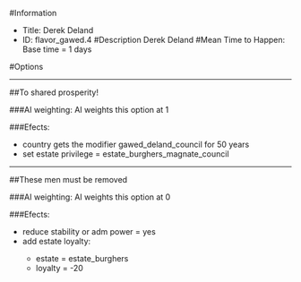 #Information
 - Title: Derek Deland
 - ID: flavor_gawed.4
#Description
Derek Deland
#Mean Time to Happen:
Base time = 1 days

#Options

___
##To shared prosperity!

###AI weighting:
AI weights this option at 1


###Efects:<ul><li>country gets the modifier gawed_deland_council for 50 years</li><li>set estate privilege = estate_burghers_magnate_council</li></ul>

___
##These men must be removed

###AI weighting:
AI weights this option at 0


###Efects:<ul><li>reduce stability or adm power = yes</li><li>add estate loyalty:</li><ul><li>estate = estate_burghers</li><li>loyalty = -20</li></ul></ul>
